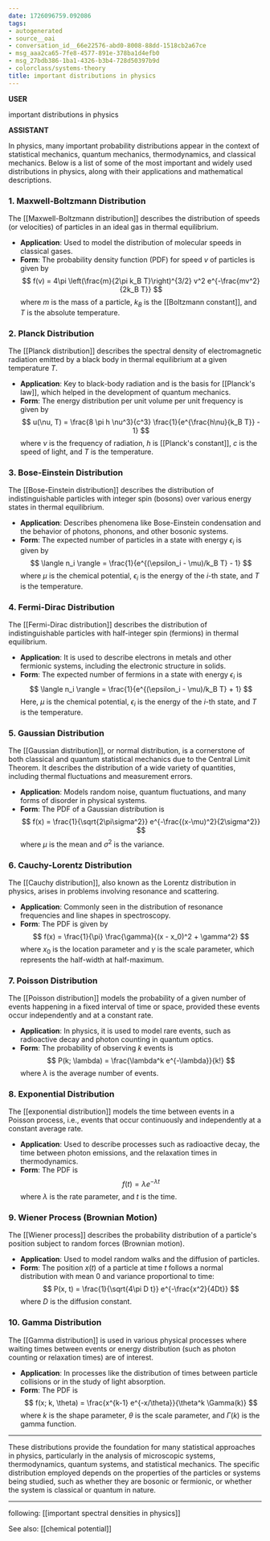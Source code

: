```yaml
---
date: 1726096759.092086
tags:
- autogenerated
- source__oai
- conversation_id__66e22576-abd0-8008-88dd-1518cb2a67ce
- msg_aaa2ca65-7fe8-4577-891e-378ba1d4efb0
- msg_27bdb386-1ba1-4326-b3b4-728d50397b9d
- colorclass/systems-theory
title: important distributions in physics
---
```


**USER**

important distributions in physics


**ASSISTANT**

In physics, many important probability distributions appear in the context of statistical mechanics, quantum mechanics, thermodynamics, and classical mechanics. Below is a list of some of the most important and widely used distributions in physics, along with their applications and mathematical descriptions.

### 1. **Maxwell-Boltzmann Distribution**

The [[Maxwell-Boltzmann distribution]] describes the distribution of speeds (or velocities) of particles in an ideal gas in thermal equilibrium.

- **Application**: Used to model the distribution of molecular speeds in classical gases.
- **Form**: The probability density function (PDF) for speed $v$ of particles is given by
  $$ f(v) = 4\pi \left(\frac{m}{2\pi k_B T}\right)^{3/2} v^2 e^{-\frac{mv^2}{2k_B T}} $$
  where $m$ is the mass of a particle, $k_B$ is the [[Boltzmann constant]], and $T$ is the absolute temperature.

### 2. **Planck Distribution**

The [[Planck distribution]] describes the spectral density of electromagnetic radiation emitted by a black body in thermal equilibrium at a given temperature $T$.

- **Application**: Key to black-body radiation and is the basis for [[Planck's law]], which helped in the development of quantum mechanics.
- **Form**: The energy distribution per unit volume per unit frequency is given by
  $$ u(\nu, T) = \frac{8 \pi h \nu^3}{c^3} \frac{1}{e^{\frac{h\nu}{k_B T}} - 1} $$
  where $\nu$ is the frequency of radiation, $h$ is [[Planck's constant]], $c$ is the speed of light, and $T$ is the temperature.

### 3. **Bose-Einstein Distribution**

The [[Bose-Einstein distribution]] describes the distribution of indistinguishable particles with integer spin (bosons) over various energy states in thermal equilibrium.

- **Application**: Describes phenomena like Bose-Einstein condensation and the behavior of photons, phonons, and other bosonic systems.
- **Form**: The expected number of particles in a state with energy $\epsilon_i$ is given by
  $$ \langle n_i \rangle = \frac{1}{e^{(\epsilon_i - \mu)/k_B T} - 1} $$
  where $\mu$ is the chemical potential, $\epsilon_i$ is the energy of the $i$-th state, and $T$ is the temperature.

### 4. **Fermi-Dirac Distribution**

The [[Fermi-Dirac distribution]] describes the distribution of indistinguishable particles with half-integer spin (fermions) in thermal equilibrium.

- **Application**: It is used to describe electrons in metals and other fermionic systems, including the electronic structure in solids.
- **Form**: The expected number of fermions in a state with energy $\epsilon_i$ is
  $$ \langle n_i \rangle = \frac{1}{e^{(\epsilon_i - \mu)/k_B T} + 1} $$
  Here, $\mu$ is the chemical potential, $\epsilon_i$ is the energy of the $i$-th state, and $T$ is the temperature.

### 5. **Gaussian Distribution**

The [[Gaussian distribution]], or normal distribution, is a cornerstone of both classical and quantum statistical mechanics due to the Central Limit Theorem. It describes the distribution of a wide variety of quantities, including thermal fluctuations and measurement errors.

- **Application**: Models random noise, quantum fluctuations, and many forms of disorder in physical systems.
- **Form**: The PDF of a Gaussian distribution is
  $$ f(x) = \frac{1}{\sqrt{2\pi\sigma^2}} e^{-\frac{(x-\mu)^2}{2\sigma^2}} $$
  where $\mu$ is the mean and $\sigma^2$ is the variance.

### 6. **Cauchy-Lorentz Distribution**

The [[Cauchy distribution]], also known as the Lorentz distribution in physics, arises in problems involving resonance and scattering.

- **Application**: Commonly seen in the distribution of resonance frequencies and line shapes in spectroscopy.
- **Form**: The PDF is given by
  $$ f(x) = \frac{1}{\pi} \frac{\gamma}{(x - x_0)^2 + \gamma^2} $$
  where $x_0$ is the location parameter and $\gamma$ is the scale parameter, which represents the half-width at half-maximum.

### 7. **Poisson Distribution**

The [[Poisson distribution]] models the probability of a given number of events happening in a fixed interval of time or space, provided these events occur independently and at a constant rate.

- **Application**: In physics, it is used to model rare events, such as radioactive decay and photon counting in quantum optics.
- **Form**: The probability of observing $k$ events is
  $$ P(k; \lambda) = \frac{\lambda^k e^{-\lambda}}{k!} $$
  where $\lambda$ is the average number of events.

### 8. **Exponential Distribution**

The [[exponential distribution]] models the time between events in a Poisson process, i.e., events that occur continuously and independently at a constant average rate.

- **Application**: Used to describe processes such as radioactive decay, the time between photon emissions, and the relaxation times in thermodynamics.
- **Form**: The PDF is
  $$ f(t) = \lambda e^{-\lambda t} $$
  where $\lambda$ is the rate parameter, and $t$ is the time.

### 9. **Wiener Process (Brownian Motion)**

The [[Wiener process]] describes the probability distribution of a particle's position subject to random forces (Brownian motion).

- **Application**: Used to model random walks and the diffusion of particles.
- **Form**: The position $x(t)$ of a particle at time $t$ follows a normal distribution with mean 0 and variance proportional to time:
  $$ P(x, t) = \frac{1}{\sqrt{4\pi D t}} e^{-\frac{x^2}{4Dt}} $$
  where $D$ is the diffusion constant.

### 10. **Gamma Distribution**

The [[Gamma distribution]] is used in various physical processes where waiting times between events or energy distribution (such as photon counting or relaxation times) are of interest.

- **Application**: In processes like the distribution of times between particle collisions or in the study of light absorption.
- **Form**: The PDF is
  $$ f(x; k, \theta) = \frac{x^{k-1} e^{-x/\theta}}{\theta^k \Gamma(k)} $$
  where $k$ is the shape parameter, $\theta$ is the scale parameter, and $\Gamma(k)$ is the gamma function.

---

These distributions provide the foundation for many statistical approaches in physics, particularly in the analysis of microscopic systems, thermodynamics, quantum systems, and statistical mechanics. The specific distribution employed depends on the properties of the particles or systems being studied, such as whether they are bosonic or fermionic, or whether the system is classical or quantum in nature.


---


following: [[important spectral densities in physics]]

See also: [[chemical potential]]